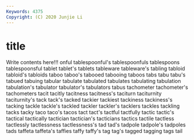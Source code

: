 ```yaml
---
Keywords: 4375
Copyright: (C) 2020 Junjie Li
---
```


# title

Write contents here!!!
onful 
tablespoonful's 
tablespoonfuls 
tablespoons 
tablespoonsful 
tablet
tablet's 
tablets 
tableware 
tableware's 
tabling 
tabloid 
tabloid's 
tabloids 
taboo 
taboo's
tabooed 
tabooing 
taboos 
tabs 
tabu 
tabu's 
tabued 
tabuing 
tabular 
tabulate
tabulated 
tabulates 
tabulating 
tabulation 
tabulation's 
tabulator 
tabulator's 
tabulators 
tabus 
tachometer
tachometer's 
tachometers 
tacit 
tacitly 
tacitness 
tacitness's 
taciturn 
taciturnity 
taciturnity's 
tack
tack's 
tacked 
tackier 
tackiest 
tackiness 
tackiness's 
tacking 
tackle 
tackle's 
tackled
tackler 
tackler's 
tacklers 
tackles 
tackling 
tacks 
tacky 
taco 
taco's 
tacos
tact 
tact's 
tactful 
tactfully 
tactic 
tactic's 
tactical 
tactically 
tactician 
tactician's
tacticians 
tactics 
tactile 
tactless 
tactlessly 
tactlessness 
tactlessness's 
tad 
tad's 
tadpole
tadpole's 
tadpoles 
tads 
taffeta 
taffeta's 
taffies 
taffy 
taffy's 
tag 
tag's
tagged 
tagging 
tags 
tail 
